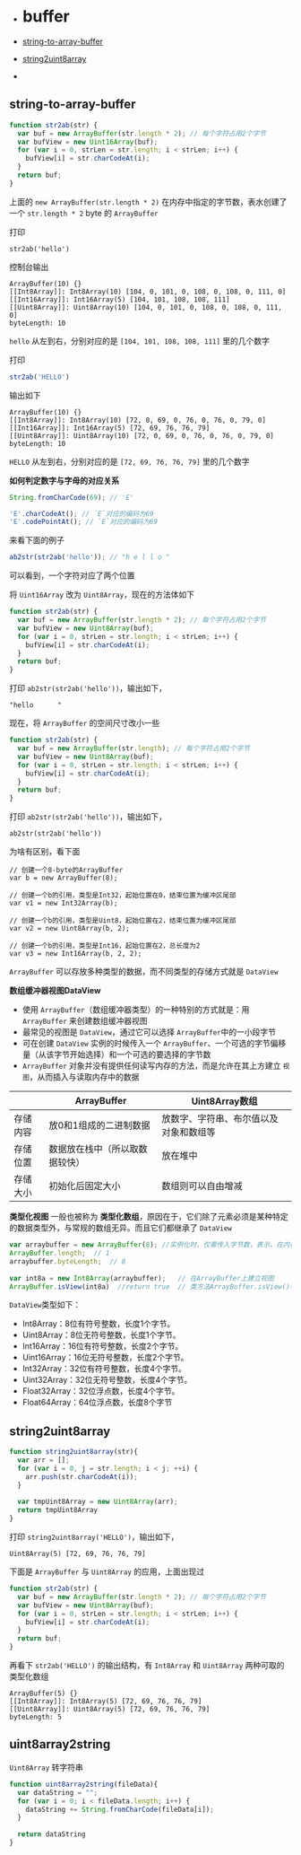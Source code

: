 - # buffer

- [string-to-array-buffer](#string-to-array-buffer)
- [string2uint8array](#string2uint8array)
- [](#)


## string-to-array-buffer

```js
function str2ab(str) {
  var buf = new ArrayBuffer(str.length * 2); // 每个字符占用2个字节
  var bufView = new Uint16Array(buf);
  for (var i = 0, strLen = str.length; i < strLen; i++) {
    bufView[i] = str.charCodeAt(i);
  }
  return buf;
}
```

上面的 `new ArrayBuffer(str.length * 2)` 在内存中指定的字节数，表水创建了一个 `str.length * 2` byte 的 `ArrayBuffer`

打印
```
str2ab('hello')
```

控制台输出
```
ArrayBuffer(10) {}
[[Int8Array]]: Int8Array(10) [104, 0, 101, 0, 108, 0, 108, 0, 111, 0]
[[Int16Array]]: Int16Array(5) [104, 101, 108, 108, 111]
[[Uint8Array]]: Uint8Array(10) [104, 0, 101, 0, 108, 0, 108, 0, 111, 0]
byteLength: 10
```

`hello` 从左到右，分别对应的是 `[104, 101, 108, 108, 111]` 里的几个数字

打印

```js
str2ab('HELLO')
```

输出如下
```
ArrayBuffer(10) {}
[[Int8Array]]: Int8Array(10) [72, 0, 69, 0, 76, 0, 76, 0, 79, 0]
[[Int16Array]]: Int16Array(5) [72, 69, 76, 76, 79]
[[Uint8Array]]: Uint8Array(10) [72, 0, 69, 0, 76, 0, 76, 0, 79, 0]
byteLength: 10
```

`HELLO` 从左到右，分别对应的是 `[72, 69, 76, 76, 79]` 里的几个数字


**如何判定数字与字母的对应关系**

```js
String.fromCharCode(69); // 'E'

'E'.charCodeAt(); // `E`对应的编码为69
'E'.codePointAt(); // `E`对应的编码为69
```


来看下面的例子
```js
ab2str(str2ab('hello')); // "h e l l o "
```
可以看到，一个字符对应了两个位置

将 `Uint16Array` 改为 `Uint8Array`，现在的方法体如下
```js
function str2ab(str) {
  var buf = new ArrayBuffer(str.length * 2); // 每个字符占用2个字节
  var bufView = new Uint8Array(buf);
  for (var i = 0, strLen = str.length; i < strLen; i++) {
    bufView[i] = str.charCodeAt(i);
  }
  return buf;
}
```

打印 `ab2str(str2ab('hello'))`，输出如下，
```
"hello      "
```

现在，将 `ArrayBuffer` 的空间尺寸改小一些
```js
function str2ab(str) {
  var buf = new ArrayBuffer(str.length); // 每个字符占用2个字节
  var bufView = new Uint8Array(buf);
  for (var i = 0, strLen = str.length; i < strLen; i++) {
    bufView[i] = str.charCodeAt(i);
  }
  return buf;
}
```

打印 `ab2str(str2ab('hello'))`，输出如下，
```
ab2str(str2ab('hello'))
```

为啥有区别，看下面
```
// 创建一个8-byte的ArrayBuffer
var b = new ArrayBuffer(8);
 
// 创建一个b的引用，类型是Int32，起始位置在0，结束位置为缓冲区尾部
var v1 = new Int32Array(b);
 
// 创建一个b的引用，类型是Uint8，起始位置在2，结束位置为缓冲区尾部
var v2 = new Uint8Array(b, 2);
 
// 创建一个b的引用，类型是Int16，起始位置在2，总长度为2
var v3 = new Int16Array(b, 2, 2);
```

`ArrayBuffer` 可以存放多种类型的数据，而不同类型的存储方式就是 `DataView`

**数组缓冲器视图DataView**

- 使用 `ArrayBuffer`（数组缓冲器类型）的一种特别的方式就是：用 `ArrayBuffer` 来创建数组缓冲器视图
- 最常见的视图是 `DataView`，通过它可以选择 `ArrayBuffer`中的一小段字节
- 可在创建 `DataView` 实例的时候传入一个 `ArrayBuffer`、一个可选的字节偏移量（从该字节开始选择）和一个可选的要选择的字节数
- `ArrayBuffer` 对象并没有提供任何读写内存的方法，而是允许在其上方建立 `视图`，从而插入与读取内存中的数据

||	ArrayBuffer |	Uint8Array数组
---|---|---
存储内容 |	放0和1组成的二进制数据 |	放数字、字符串、布尔值以及对象和数组等
存储位置 |	数据放在栈中（所以取数据较快） |	放在堆中
存储大小 |	初始化后固定大小 |	数组则可以自由增减


__类型化视图__ 一般也被称为 __类型化数组__，原因在于，它们除了元素必须是某种特定的数据类型外，与常规的数组无异。而且它们都继承了 `DataView`


```js
var arraybuffer = new ArrayBuffer(8); //实例化时，仅需传入字节数，表示，在内存中开辟了8byte的ArrayBuffer
ArrayBuffer.length;  // 1
arraybuffer.byteLength;  // 8
 
var int8a = new Int8Array(arraybuffer);   // 在ArrayBuffer上建立视图
ArrayBuffer.isView(int8a)  //return true  // 类方法ArrayBuffer.isView()判断某对象是否为视图
```



`DataView`类型如下：
- Int8Array：8位有符号整数，长度1个字节。
- Uint8Array：8位无符号整数，长度1个字节。
- Int16Array：16位有符号整数，长度2个字节。
- Uint16Array：16位无符号整数，长度2个字节。
- Int32Array：32位有符号整数，长度4个字节。
- Uint32Array：32位无符号整数，长度4个字节。
- Float32Array：32位浮点数，长度4个字节。
- Float64Array：64位浮点数，长度8个字节



## string2uint8array

```js
function string2uint8array(str){
  var arr = [];
  for (var i = 0, j = str.length; i < j; ++i) {
    arr.push(str.charCodeAt(i));
  }
 
  var tmpUint8Array = new Uint8Array(arr);
  return tmpUint8Array
}
```

打印 `string2uint8array('HELLO')`，输出如下，
```
Uint8Array(5) [72, 69, 76, 76, 79]
```


下面是 `ArrayBuffer` 与 `Uint8Array` 的应用，上面出现过
```js
function str2ab(str) {
  var buf = new ArrayBuffer(str.length * 2); // 每个字符占用2个字节
  var bufView = new Uint8Array(buf);
  for (var i = 0, strLen = str.length; i < strLen; i++) {
    bufView[i] = str.charCodeAt(i);
  }
  return buf;
}
```

再看下 `str2ab('HELLO')` 的输出结构，有 `Int8Array` 和 `Uint8Array` 两种可取的类型化数组
```
ArrayBuffer(5) {}
[[Int8Array]]: Int8Array(5) [72, 69, 76, 76, 79]
[[Uint8Array]]: Uint8Array(5) [72, 69, 76, 76, 79]
byteLength: 5
```

## uint8array2string

`Uint8Array` 转字符串


```js
function uint8array2string(fileData){
  var dataString = "";
  for (var i = 0; i < fileData.length; i++) {
    dataString += String.fromCharCode(fileData[i]);
  }
 
  return dataString
}
```
